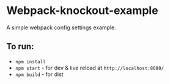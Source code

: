 # Webpack-knockout-example
A simple webpack config settings example.

## To run:
* `npm install`
* `npm start` - for dev & live reload at `http://localhost:8080/`
* `npm build` - for dist
